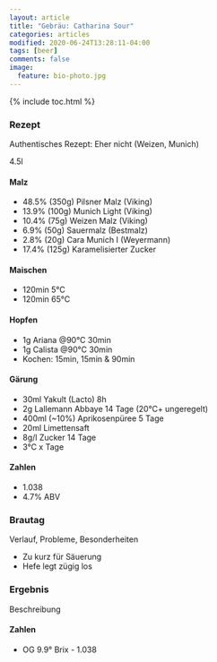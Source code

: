 ```yaml
---
layout: article
title: "Gebräu: Catharina Sour"
categories: articles
modified: 2020-06-24T13:28:11-04:00
tags: [beer]
comments: false
image:
  feature: bio-photo.jpg
---
```


{% include toc.html %}

### Rezept
Authentisches Rezept: Eher nicht (Weizen, Munich)

4.5l

#### Malz
* 48.5% (350g) Pilsner Malz (Viking)
* 13.9% (100g) Munich Light (Viking)
* 10.4% (75g) Weizen Malz (Viking)
* 6.9% (50g) Sauermalz (Bestmalz)
* 2.8% (20g) Cara Munich I (Weyermann)
* 17.4% (125g) Karamelisierter Zucker

#### Maischen
* 120min 5°C
* 120min 65°C

#### Hopfen
* 1g Ariana @90°C 30min
* 1g Calista @90°C 30min
* Kochen: 15min, 15min & 90min

#### Gärung
* 30ml Yakult (Lacto) 8h
* 2g Lallemann Abbaye 14 Tage (20°C+ ungeregelt)
* 400ml (~10%) Aprikosenpüree 5 Tage
* 20ml Limettensaft
* 8g/l Zucker 14 Tage
* 3°C x Tage

#### Zahlen
* 1.038
* 4.7% ABV

### Brautag

Verlauf, Probleme, Besonderheiten

* Zu kurz für Säuerung
* Hefe legt zügig los

### Ergebnis

Beschreibung

#### Zahlen
* OG 9.9° Brix - 1.038
